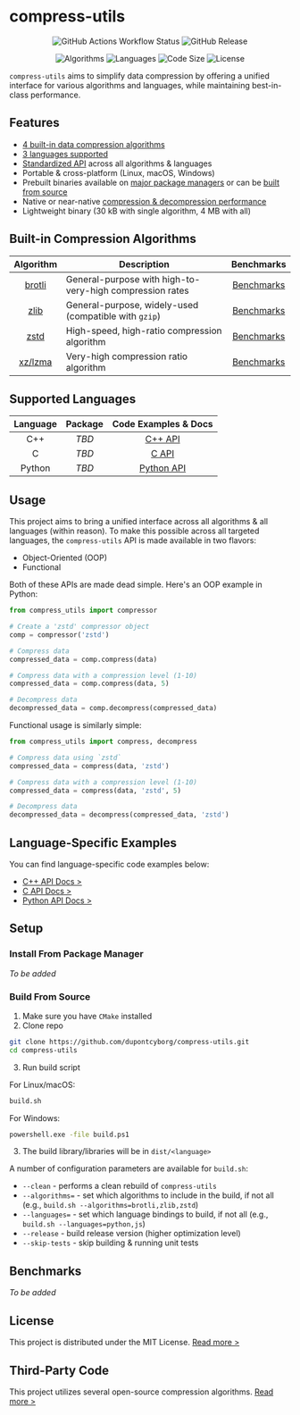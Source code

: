 # compress-utils

<p align="center">
  <img src="https://img.shields.io/github/actions/workflow/status/dupontcyborg/compress-utils/build_and_test.yml" alt="GitHub Actions Workflow Status"/>
  <img src="https://img.shields.io/github/v/release/dupontcyborg/compress-utils" alt="GitHub Release"/>
</p>
<p align="center">
  <img src="https://img.shields.io/badge/algorithms-4-darkgreen?style=flat" alt="Algorithms"/>
  <img src="https://img.shields.io/badge/languages-3-darkgreen?style=flat" alt="Languages"/>
  <img src="https://img.shields.io/github/languages/code-size/dupontcyborg/compress-utils" alt="Code Size"/>
  <img src="https://img.shields.io/github/license/dupontcyborg/compress-utils" alt="License"/>
</p>

`compress-utils` aims to simplify data compression by offering a unified interface for various algorithms and languages, while maintaining best-in-class performance. 

## Features

- [4 built-in data compression algorithms](#built-in-compression-algorithms)
- [3 languages supported](#supported-languages)
- [Standardized API](#usage) across all algorithms & languages
- Portable & cross-platform (Linux, macOS, Windows)
- Prebuilt binaries available on [major package managers](#supported-languages) or can be [built from source](#build-from-source)
- Native or near-native [compression & decompression performance](#benchmarks)
- Lightweight binary (30 kB with single algorithm, 4 MB with all)

## Built-in Compression Algorithms

| Algorithm | Description | Benchmarks |
|:---:|---|:---:|
| [brotli](https://github.com/google/brotli.git) | General-purpose with high-to-very-high compression rates | [Benchmarks](#benchmarks) |
| [zlib](https://github.com/madler/zlib) | General-purpose, widely-used (compatible with `gzip`) | [Benchmarks](#benchmarks) |
| [zstd](https://github.com/facebook/zstd) | High-speed, high-ratio compression algorithm | [Benchmarks](#benchmarks) |
| [xz/lzma](https://github.com/tukaani-project/xz.git) | Very-high compression ratio algorithm | [Benchmarks](#benchmarks) |

## Supported Languages

| Language | Package | Code Examples & Docs |
|:---:|:---:|:---:|
| C++ | _TBD_ | [C++ API](bindings/cpp/README.md) |
| C | _TBD_ | [C API](bindings/c/README.md)
| Python | _TBD_ | [Python API](bindings/python/README.md) |

## Usage

This project aims to bring a unified interface across all algorithms & all languages (within reason). To make this possible across all targeted languages, the `compress-utils` API is made available in two flavors:

- Object-Oriented (OOP)
- Functional

Both of these APIs are made dead simple. Here's an OOP example in Python:

```py
from compress_utils import compressor

# Create a 'zstd' compressor object
comp = compressor('zstd')

# Compress data
compressed_data = comp.compress(data)

# Compress data with a compression level (1-10)
compressed_data = comp.compress(data, 5)

# Decompress data
decompressed_data = comp.decompress(compressed_data)
```

Functional usage is similarly simple:

```py
from compress_utils import compress, decompress

# Compress data using `zstd`
compressed_data = compress(data, 'zstd')

# Compress data with a compression level (1-10)
compressed_data = compress(data, 'zstd', 5)

# Decompress data
decompressed_data = decompress(compressed_data, 'zstd')
```

## Language-Specific Examples

You can find language-specific code examples below:

- [C++ API Docs >](bindings/cpp/README.md)
- [C API Docs >](bindings/c/README.md)
- [Python API Docs >](bindings/python/README.md)

## Setup

### Install From Package Manager

_To be added_

### Build From Source

1. Make sure you have `CMake` installed
2. Clone repo

```sh
git clone https://github.com/dupontcyborg/compress-utils.git
cd compress-utils
```

3. Run build script

For Linux/macOS:

```sh
build.sh
```

For Windows:

```cmd
powershell.exe -file build.ps1
```

3. The build library/libraries will be in `dist/<language>`

A number of configuration parameters are available for `build.sh`:

- `--clean` - performs a clean rebuild of `compress-utils`
- `--algorithms=` - set which algorithms to include in the build, if not all (e.g., `build.sh --algorithms=brotli,zlib,zstd`)
- `--languages=` - set which language bindings to build, if not all (e.g., `build.sh --languages=python,js`)
- `--release` - build release version (higher optimization level)
- `--skip-tests` - skip building & running unit tests

## Benchmarks

_To be added_

## License

This project is distributed under the MIT License. [Read more >](LICENSE)

## Third-Party Code

This project utilizes several open-source compression algorithms. [Read more >](ACKNOWLEDGMENTS.md)